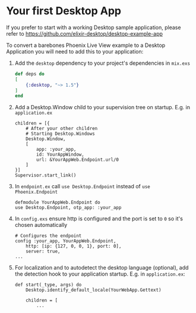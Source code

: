# Your first Desktop App

If you prefer to start with a working Desktop sample application, please refer to https://github.com/elixir-desktop/desktop-example-app

To convert a barebones Phoenix Live View example to a Desktop Application you will need to add this to your application:

1. Add the `desktop` dependency to your project's dependencies in `mix.exs`

    ```elixir
    def deps do
    [
        {:desktop, "~> 1.5"}
    ]
    end
    ```

1. Add a Desktop.Window child to your supervision tree on startup. E.g. in `application.ex`

    ```
    children = [{
        # After your other children
        # Starting Desktop.Windows
        Desktop.Window,
        [
            app: :your_app,
            id: YourAppWindow,
            url: &YourAppWeb.Endpoint.url/0
        ]
    }]
    Supervisor.start_link()
    ```

1. In `endpoint.ex` call `use Desktop.Endpoint` instead of `use Phoenix.Endpoint`

    ```
    defmodule YourAppWeb.Endpoint do
    use Desktop.Endpoint, otp_app: :your_app
    ```

1. In `config.exs` ensure http is configured and the port is set to `0` so it's chosen automatically

    ```
    # Configures the endpoint
    config :your_app, YourAppWeb.Endpoint,
        http: [ip: {127, 0, 0, 1}, port: 0],
        server: true,
    ...
    ```

1. For localization and to autodetect the desktop language (optional), add the detection hook to your application startup. E.g. in `application.ex`:


    ```
    def start(_type, args) do 
        Desktop.identify_default_locale(YourWebApp.Gettext)

        children = [
            ...
    ```

